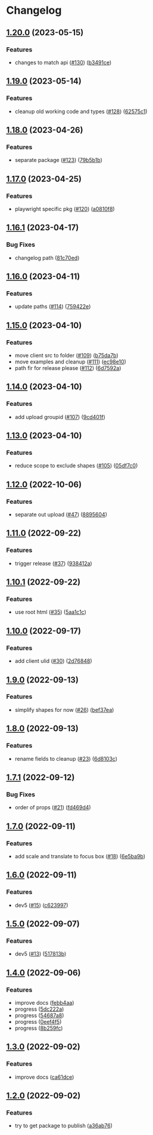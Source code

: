# Changelog

## [1.20.0](https://github.com/saasmech/shotbro/compare/v1.19.0...v1.20.0) (2023-05-15)


### Features

* changes to match api ([#130](https://github.com/saasmech/shotbro/issues/130)) ([b3491ce](https://github.com/saasmech/shotbro/commit/b3491cee8a403fb641f0d7bf006a02aa394fd311))

## [1.19.0](https://github.com/saasmech/shotbro/compare/v1.18.0...v1.19.0) (2023-05-14)


### Features

* cleanup old working code and types ([#128](https://github.com/saasmech/shotbro/issues/128)) ([62575c1](https://github.com/saasmech/shotbro/commit/62575c1ef707c0bf703d685500a14ef392a0e323))

## [1.18.0](https://github.com/saasmech/shotbro/compare/v1.17.0...v1.18.0) (2023-04-26)


### Features

* separate package ([#123](https://github.com/saasmech/shotbro/issues/123)) ([79b5b1b](https://github.com/saasmech/shotbro/commit/79b5b1b1e047cc4169420406e24a8bc508d0c411))

## [1.17.0](https://github.com/saasmech/shotbro/compare/v1.16.1...v1.17.0) (2023-04-25)


### Features

* playwright specific pkg ([#120](https://github.com/saasmech/shotbro/issues/120)) ([a0810f8](https://github.com/saasmech/shotbro/commit/a0810f8e87f37b338e640fb29126bdfd7b37d6c1))

## [1.16.1](https://github.com/saasmech/shotbro/compare/v1.16.0...v1.16.1) (2023-04-17)


### Bug Fixes

* changelog path ([81c70ed](https://github.com/saasmech/shotbro/commit/81c70ed2b265193f9826f6a39382942caacc1c2a))

## [1.16.0](https://github.com/saasmech/shotbro/compare/v1.15.0...v1.16.0) (2023-04-11)


### Features

* update paths ([#114](https://github.com/saasmech/shotbro/issues/114)) ([759422e](https://github.com/saasmech/shotbro/commit/759422ead72afad030d5741b17b66b2cf789e2eb))

## [1.15.0](https://github.com/saasmech/shotbro/compare/v1.14.0...v1.15.0) (2023-04-10)


### Features

* move client src to folder ([#109](https://github.com/saasmech/shotbro/issues/109)) ([b75da7b](https://github.com/saasmech/shotbro/commit/b75da7bf46fc13cec61a7db47739b4bec5d58238))
* move examples and cleanup ([#111](https://github.com/saasmech/shotbro/issues/111)) ([ec98e10](https://github.com/saasmech/shotbro/commit/ec98e108aa57d085603889978299fd77fd13d682))
* path fir for release please ([#112](https://github.com/saasmech/shotbro/issues/112)) ([6d7592a](https://github.com/saasmech/shotbro/commit/6d7592a979c0aca77024e20343c01542b1ef9b3f))

## [1.14.0](https://github.com/saasmech/shotbro/compare/v1.13.0...v1.14.0) (2023-04-10)


### Features

* add upload groupid ([#107](https://github.com/saasmech/shotbro/issues/107)) ([9cd401f](https://github.com/saasmech/shotbro/commit/9cd401fb4f3e5a9c4ed673a804ac48347f45e969))

## [1.13.0](https://github.com/saasmech/shotbro/compare/v1.12.0...v1.13.0) (2023-04-10)


### Features

* reduce scope to exclude shapes ([#105](https://github.com/saasmech/shotbro/issues/105)) ([05df7c0](https://github.com/saasmech/shotbro/commit/05df7c013688a233c416caa418cf9ce4091b81ae))

## [1.12.0](https://github.com/saasmech/shotbro/compare/v1.11.0...v1.12.0) (2022-10-06)


### Features

* separate out upload ([#47](https://github.com/saasmech/shotbro/issues/47)) ([8895604](https://github.com/saasmech/shotbro/commit/8895604172c8b4e3b170c5c15829fd89a8cbb7c4))

## [1.11.0](https://github.com/saasmech/shotbro/compare/v1.10.1...v1.11.0) (2022-09-22)


### Features

* trigger release ([#37](https://github.com/saasmech/shotbro/issues/37)) ([938412a](https://github.com/saasmech/shotbro/commit/938412aececce56f7de748361c877df795a0c98d))

## [1.10.1](https://github.com/saasmech/shotbro/compare/v1.10.0...v1.10.1) (2022-09-22)


### Features

* use root html ([#35](https://github.com/saasmech/shotbro/issues/35)) ([5aa1c1c](https://github.com/saasmech/shotbro/commit/5aa1c1c75a50add12b712203b1f201e6bb7d0971))

## [1.10.0](https://github.com/saasmech/shotbro/compare/v1.9.0...v1.10.0) (2022-09-17)


### Features

* add client ulid ([#30](https://github.com/saasmech/shotbro/issues/30)) ([2d76848](https://github.com/saasmech/shotbro/commit/2d7684843dd430650352a557b1a349f0767623ab))

## [1.9.0](https://github.com/saasmech/shotbro/compare/v1.8.0...v1.9.0) (2022-09-13)


### Features

* simplify shapes for now ([#26](https://github.com/saasmech/shotbro/issues/26)) ([bef37ea](https://github.com/saasmech/shotbro/commit/bef37ea94518d46050968ef25488c82d6bc73215))

## [1.8.0](https://github.com/saasmech/shotbro/compare/v1.7.1...v1.8.0) (2022-09-13)


### Features

* rename fields to cleanup ([#23](https://github.com/saasmech/shotbro/issues/23)) ([6d8103c](https://github.com/saasmech/shotbro/commit/6d8103cb1c8e32f2185cdab01aba8a713fd3f9b3))

## [1.7.1](https://github.com/saasmech/shotbro/compare/v1.7.0...v1.7.1) (2022-09-12)


### Bug Fixes

* order of props ([#21](https://github.com/saasmech/shotbro/issues/21)) ([fd469d4](https://github.com/saasmech/shotbro/commit/fd469d494dfd73863f18839214fb18c4eaf98a3e))

## [1.7.0](https://github.com/saasmech/shotbro/compare/v1.6.0...v1.7.0) (2022-09-11)


### Features

* add scale and translate to focus box ([#18](https://github.com/saasmech/shotbro/issues/18)) ([6e5ba9b](https://github.com/saasmech/shotbro/commit/6e5ba9bf3e5fee353fb629fe8209ee69302d1527))

## [1.6.0](https://github.com/saasmech/shotbro/compare/v1.5.0...v1.6.0) (2022-09-11)


### Features

* dev5 ([#15](https://github.com/saasmech/shotbro/issues/15)) ([c623997](https://github.com/saasmech/shotbro/commit/c6239972afb9e43865afd762c6a0898707ab55ae))

## [1.5.0](https://github.com/saasmech/shotbro/compare/v1.4.0...v1.5.0) (2022-09-07)


### Features

* dev5 ([#13](https://github.com/saasmech/shotbro/issues/13)) ([517813b](https://github.com/saasmech/shotbro/commit/517813b2b3b745f8c38b875f44b21bd7ecececea))

## [1.4.0](https://github.com/saasmech/shotbro/compare/v1.3.0...v1.4.0) (2022-09-06)


### Features

* improve docs ([febb4aa](https://github.com/saasmech/shotbro/commit/febb4aa8d389a53c268beae244f6323708809b3b))
* progress ([5dc222a](https://github.com/saasmech/shotbro/commit/5dc222a32bc7bd31678c5ae09c38a528b4ed98d5))
* progress ([54687a8](https://github.com/saasmech/shotbro/commit/54687a869bc2738fc91c118523f7efffe114df42))
* progress ([0eef4f5](https://github.com/saasmech/shotbro/commit/0eef4f5afb8d8747b6e6714b98131b25043181c9))
* progress ([8b259fc](https://github.com/saasmech/shotbro/commit/8b259fc2a8132085fcc7d893c7752e12b7194d99))

## [1.3.0](https://github.com/saasmech/shotbro/compare/v1.2.0...v1.3.0) (2022-09-02)


### Features

* improve docs ([ca61dce](https://github.com/saasmech/shotbro/commit/ca61dcecf9964329d29d5f1ecf905fdb9bde1683))

## [1.2.0](https://github.com/saasmech/shotbro/compare/v1.1.0...v1.2.0) (2022-09-02)


### Features

* try to get package to publish ([a36ab76](https://github.com/saasmech/shotbro/commit/a36ab76a88f0f6ffe1cd585cafe8cc1b1868f859))
